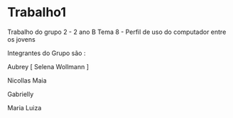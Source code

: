 # Trabalho1

Trabalho do grupo 2 - 2 ano B
Tema 8 - Perfil de uso do computador entre os jovens

Integrantes do Grupo são :


Aubrey [ Selena Wollmann ]

Nicollas Maia

Gabrielly

Maria Luiza

